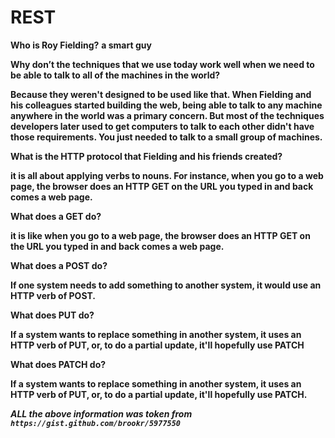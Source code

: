 # REST

**Who is Roy Fielding?**
**a smart guy**

**Why don’t the techniques that we use today work well when we need to be able to talk to all of the machines in the world?**

**Because they weren't designed to be used like that. When Fielding and his colleagues started building the web, being able to talk to any machine anywhere in the world was a primary concern. But most of the techniques developers later used to get computers to talk to each other didn't have those requirements. You just needed to talk to a small group of machines.**

**What is the HTTP protocol that Fielding and his friends created?**

**it is all about applying verbs to nouns. For instance, when you go to a web page, the browser does an HTTP GET on the URL you typed in and back comes a web page.**

**What does a GET do?**

**it is like when you go to a web page, the browser does an HTTP GET on the URL you typed in and back comes a web page.**

**What does a POST do?**

**If one system needs to add something to another system, it would use an HTTP verb of POST.**

**What does PUT do?**

**If a system wants to replace something in another system, it uses an HTTP verb of PUT, or, to do a partial update, it'll hopefully use PATCH**

**What does PATCH do?**

**If a system wants to replace something in another system, it uses an HTTP verb of PUT, or, to do a partial update, it'll hopefully use PATCH.**

**_ALL the above information was token from `https://gist.github.com/brookr/5977550`_**
